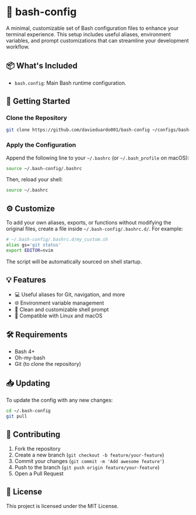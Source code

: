 # 🐚 bash-config

A minimal, customizable set of Bash configuration files to enhance your terminal experience. This setup includes useful aliases, environment variables, and prompt customizations that can streamline your development workflow.

## 📦 What's Included

- `bash.config`: Main Bash runtime configuration.

## 🚀 Getting Started

### Clone the Repository

```bash
git clone https://github.com/davieduardo001/bash-config ~/configs/bash-config
```

### Apply the Configuration

Append the following line to your `~/.bashrc` (or `~/.bash_profile` on macOS):

```bash
source ~/.bash-config/.bashrc
```

Then, reload your shell:

```bash
source ~/.bashrc
```

## ⚙️ Customize

To add your own aliases, exports, or functions without modifying the original files, create a file inside `~/.bash-config/.bashrc.d/`. For example:

```bash
# ~/.bash-config/.bashrc.d/my_custom.sh
alias gs='git status'
export EDITOR=nvim
```

The script will be automatically sourced on shell startup.

## 💡 Features

* 💻 Useful aliases for Git, navigation, and more
* 🌐 Environment variable management
* 🎨 Clean and customizable shell prompt
* 🐧 Compatible with Linux and macOS

## 🛠 Requirements

* Bash 4+
* Oh-my-bash
* Git (to clone the repository)

## 📥 Updating

To update the config with any new changes:

```bash
cd ~/.bash-config
git pull
```

## 🤝 Contributing

1. Fork the repository
2. Create a new branch (`git checkout -b feature/your-feature`)
3. Commit your changes (`git commit -m 'Add awesome feature'`)
4. Push to the branch (`git push origin feature/your-feature`)
5. Open a Pull Request

## 📄 License

This project is licensed under the MIT License.
